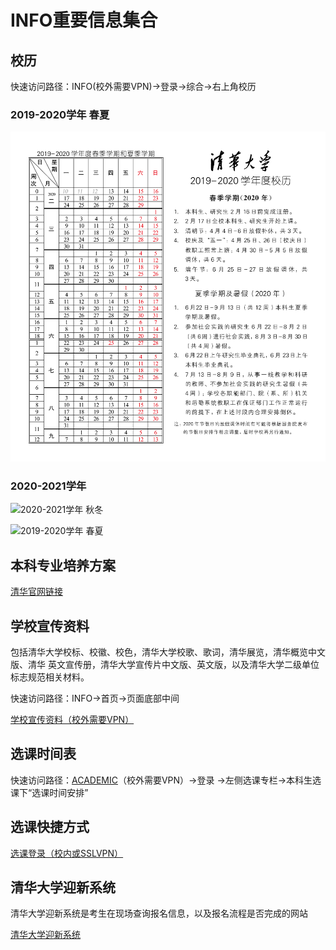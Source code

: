 # INFO重要信息集合

## 校历

快速访问路径：INFO(校外需要VPN)->登录->综合->右上角校历

### 2019-2020学年 春夏

![2019-2020学年 春夏](image/cal/2019-2020-2-cn0526.jpg)

### 2020-2021学年 

![2020-2021学年 秋冬](image/cal/2020-2021-1-cn.jpg)

![2019-2020学年 春夏](image/cal/2020-2021-2-cn.jpg)

## 本科专业培养方案

[清华官网链接](https://www.tsinghua.edu.cn/jyjx1/bksjy/bkzy1.htm)

## 学校宣传资料

包括清华大学校标、校徽、校色，清华大学校歌、歌词，清华展览，清华概览中文版、清华
英文宣传册，清华大学宣传片中文版、英文版，以及清华大学二级单位标志规范相关材料。

快速访问路径：INFO->首页->页面底部中间

[学校宣传资料（校外需要VPN）](http://info.tsinghua.edu.cn/html/xxxczl/xczlxz.htm)

## 选课时间表

快速访问路径：[ACADEMIC](http://academic.tsinghua.edu.cn/)（校外需要VPN）->登录
->左侧选课专栏->本科生选课下“选课时间安排”

## 选课快捷方式

[选课登录（校内或SSLVPN）](http://zhjwxk.cic.tsinghua.edu.cn/xklogin.do)

## 清华大学迎新系统

清华大学迎新系统是考生在现场查询报名信息，以及报名流程是否完成的网站

[清华大学迎新系统](http://szyx.cic.tsinghua.edu.cn/index.jsp)
